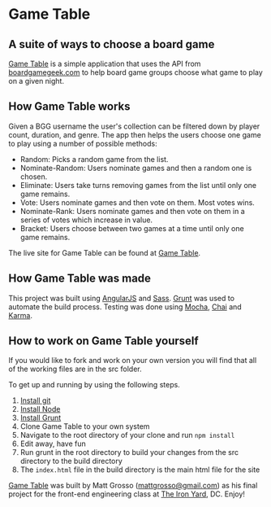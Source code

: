 # Game Table #
## A suite of ways to choose a board game ##

[Game Table](http://gametableapp.herokuapp.com/) is a simple application that uses the API from [boardgamegeek.com](http://www.boardgamegeek.com) to help board game groups choose what game to play on a given night.

## How Game Table works ##

Given a BGG username the user's collection can be filtered down by player count, duration, and genre. The app then helps the users choose one game to play using a number of possible methods:

* Random: Picks a random game from the list.
* Nominate-Random: Users nominate games and then a random one is chosen.
* Eliminate: Users take turns removing games from the list until only one game remains.
* Vote: Users nominate games and then vote on them. Most votes wins.
* Nominate-Rank: Users nominate games and then vote on them in a series of votes which increase in value.
* Bracket: Users choose between two games at a time until only one game remains.

The live site for Game Table can be found at [Game Table](http://gametableapp.herokuapp.com/).

## How Game Table was made ##

This project was built using [AngularJS](https://angularjs.org/) and [Sass](http://sass-lang.com/). [Grunt](http://gruntjs.com/) was used to automate the build process. Testing was done using [Mocha](https://mochajs.org/), [Chai](http://chaijs.com/) and [Karma](https://karma-runner.github.io/0.13/index.html).

## How to work on Game Table yourself ##

If you would like to fork and work on your own version you will find that all of the working files are in the src folder.

To get up and running by using the following steps.<br>
1. [Install git](http://git-scm.com)
2. [Install Node](http://nodejs.org)
3. [Install Grunt](http://gruntjs.com)
4. Clone Game Table to your own system
5. Navigate to the root directory of your clone and run `npm install`
6. Edit away, have fun
7. Run grunt in the root directory to build your changes from the src directory to the build directory
8. The `index.html` file in the build directory is the main html file for the site

[Game Table](http://gametableapp.herokuapp.com/) was built by Matt Grosso ([mattgrosso@gmail.com](mailto:mattgrosso@gmail.com)) as his final project for the front-end engineering class at [The Iron Yard](https://www.theironyard.com/), DC. Enjoy!
